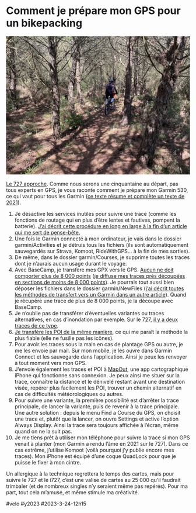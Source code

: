 # Comment je prépare mon GPS pour un bikepacking

![Minervois](_i/IMG_1401.webp)

[Le 727 approche](https://727bikepacking.fr). Comme nous serons une cinquantaine au départ, pas tous experts en GPS, je vous raconte comment je prépare mon Garmin 530, ce qui vaut pour tous les Garmin ([ce texte résume et complète un texte de 2021](../../2021/3/comment-suivre-une-trace-gps-en-bikepacking.md)).

1. Je désactive les services inutiles pour suivre une trace (comme les fonctions de routage qui en plus d’être lentes et fautives, pompent la batterie). [J’ai décrit cette procédure en long en large à la fin d’un article qui me sert de pense-bête.](../../2020/10/pourquoi-jai-rachete-gps-garmin.md)
2. Une fois le Garmin connecté à mon ordinateur, je vais dans le dossier garmin/Activities et je détruis tous les fichiers (ils sont automatiquement sauvegardés sur Strava, Komoot, RideWithGPS… à la fin de mes sorties).
3. De même, dans le dossier garmin/Courses, je supprime toutes les traces dont je n’aurais aucun usage durant le voyage.
4. Avec BaseCamp, je transfère mes GPX vers le GPS. [Aucun ne doit comporter plus de 8 000 points](../../2021/10/quand-la-trace-perd-des-points-sur-les-gps-garmin.md) ([je diffuse mes traces prés découpées en sections de moins de 8 000 points](https://727bikepacking.fr/)). Je pourrais tout aussi bien déposer les fichiers dans le dossier garmin/NewFiles ([j’ai décrit toutes les méthodes de transfert vers un Garmin dans un autre article](../2/comment-installer-une-trace-sur-garmin.md)). Quand je récupère une trace de plus de 8 000 points, je la découpe avec BaseCamp.
5. Je n’oublie pas de transférer d’éventuelles variantes ou traces alternatives, en cas d’inondation par exemple. Sur le 727, [il y a deux traces de ce type](https://727bikepacking.fr).
6. [Je transfère les POI de la même manière](https://tcrouzet.com/2021/03/24/comment-suivre-une-trace-gps-en-bikepacking/), ce qui me paraît la méthode la plus fiable (elle ne fusille pas les icônes).
7. Pour avoir les traces sous la main en cas de plantage GPS ou autre, je me les envoie par mail. Sur mon mobile, je les ouvre dans Garmin Connect et les sauvegarde dans l’application. Ainsi je peux les renvoyer à tout moment vers mon GPS.
8. J’envoie également les traces et POI à [MapOut](https://mapout.app/), une app cartographique iPhone qui fonctionne sans connexion. Je peux ainsi me situer sur la trace, connaître la distance et le dénivelé restant avant une destination visée, repérer plus facilement les POI, trouver un chemin alternatif en cas de difficultés météorologiques ou autres.
9. Pour suivre une variante, la première possibilité est d’arrêter la trace principale, de lancer la variante, puis de revenir à la trace principale. Une autre solution : depuis le menu Find a Course du GPS, on choisit une trace et, plutôt que la lancer, on ouvre Settings et active l’option Always Display. Ainsi la trace sera toujours affichée à l’écran, même quand on ne la suit pas.
10. Je me tiens prêt à utiliser mon téléphone pour suivre la trace si mon GPS venait à planter (mon Garmin a rendu l’âme en 2021 sur le 727). Dans ce cas extrême, j’utilise Komoot (voilà pourquoi j’y publie encore mes traces). Mon iPhone est équipé d’une coque QuadLock pour que je puisse le fixer à mon cintre.

Un allergique à la technique regrettera le temps des cartes, mais pour suivre le 727 et le i727, c’est une valise de cartes au 25 000 qu’il faudrait trimbaler (et de nombreux singles n’y seraient même pas repérés). Pour ma part, tout cela m’amuse, et même stimule ma créativité.

#velo #y2023 #2023-3-24-12h15
